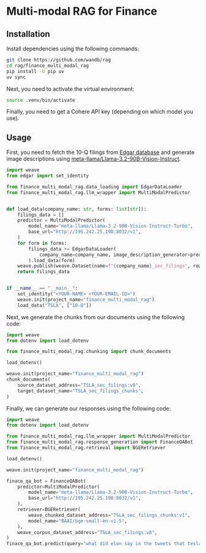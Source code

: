 # Multi-modal RAG for Finance

## Installation

Install dependencies using the following commands:

```bash
git clone https://github.com/wandb/rag
cd rag/finance_multi_modal_rag
pip install -U pip uv
uv sync
```

Next, you need to activate the virtual environment:

```bash
source .venv/bin/activate
```

Finally, you need to get a Cohere API key (depending on which model you use).

## Usage

First, you need to fetch the 10-Q filings from [Edgar database](https://www.sec.gov/edgar) and generate image descriptions using [meta-llama/Llama-3.2-90B-Vision-Instruct](https://huggingface.co/meta-llama/Llama-3.2-90B-Vision-Instruct).

```python
import weave
from edgar import set_identity

from finance_multi_modal_rag.data_loading import EdgarDataLoader
from finance_multi_modal_rag.llm_wrapper import MultiModalPredictor


def load_data(company_name: str, forms: list[str]):
    filings_data = []
    predictor = MultiModalPredictor(
        model_name="meta-llama/Llama-3.2-90B-Vision-Instruct-Turbo",
        base_url="http://195.242.25.198:8032/v1",
    )
    for form in forms:
        filings_data += EdgarDataLoader(
            company_name=company_name, image_description_generator=predictor
        ).load_data(form)
    weave.publish(weave.Dataset(name=f"{company_name}_sec_filings", rows=filings_data))
    return filings_data


if __name__ == "__main__":
    set_identity("<YOUR-NAME> <YOUR-EMAIL-ID>")
    weave.init(project_name="finance_multi_modal_rag")
    load_data("TSLA", ["10-Q"])
```

Next, we generate the chunks from our documents using the following code:

```python
import weave
from dotenv import load_dotenv

from finance_multi_modal_rag.chunking import chunk_documents

load_dotenv()

weave.init(project_name="finance_multi_modal_rag")
chunk_documents(
    source_dataset_address="TSLA_sec_filings:v8",
    target_dataset_name="TSLA_sec_filings_chunks",
)
```

Finally, we can generate our responses using the following code:

```python
import weave
from dotenv import load_dotenv

from finance_multi_modal_rag.llm_wrapper import MultiModalPredictor
from finance_multi_modal_rag.response_generation import FinanceQABot
from finance_multi_modal_rag.retrieval import BGERetriever

load_dotenv()

weave.init(project_name="finance_multi_modal_rag")

finace_qa_bot = FinanceQABot(
    predictor=MultiModalPredictor(
        model_name="meta-llama/Llama-3.2-90B-Vision-Instruct-Turbo",
        base_url="http://195.242.25.198:8032/v1",
    ),
    retriever=BGERetriever(
        weave_chunked_dataset_address="TSLA_sec_filings_chunks:v1",
        model_name="BAAI/bge-small-en-v1.5",
    ),
    weave_corpus_dataset_address="TSLA_sec_filings:v8",
)
finace_qa_bot.predict(query="what did elon say in the tweets that tesla reported?")
```
